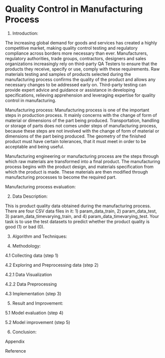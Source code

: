 # Quality Control in Manufacturing Process

1.	Introduction:

The increasing global demand for goods and services has created a highly competitive market, making quality control testing and regulatory compliance across borders more necessary than ever. Manufacturers, regulatory authorities, trade groups, contractors, designers and sales organizations increasingly rely on third-party QA Testers to ensure that the products they receive, specify or use, comply with these requirements. Raw materials testing and samples of products selected during the manufacturing process confirms the quality of the product and allows any necessary changes to be addressed early on. Third-party testing can provide expert advice and guidance or assistance in developing specifications, relieving apprehension and leveraging expertise for quality control in manufacturing.

Manufacturing process:
Manufacturing process is one of the important steps in production process. It mainly concerns with the change of form of material or dimensions of the part being produced. Transportation, handling or storage of parts does not comes under steps of manufacturing process, because these steps are not involved with the change of form of material or dimensions of the part being produced. The geometry of the finished product must have certain tolerances, that it must meet in order to be acceptable and being useful.

Manufacturing engineering or manufacturing process are the steps through which raw materials are transformed into a final product. The manufacturing process begins with the product design, and materials specification from which the product is made. These materials are then modified through manufacturing processes to become the required part.

Manufacturing process evaluation:


2.	Data Description:

This is product quality data obtained during the manufacturing process. There are four CSV data files in it: 1) param_data_train, 2) param_data_test, 3) param_data_timevarying_train, and 4) param_data_timevarying_test. Your task is to use the test datasets to predict whether the product quality is good (1) or bad (0).

3.	Algorithm and Techniques:

4.	Methodology:

4.1	Collecting data (step 1)

4.2	Exploring and Preprocessing data (step 2)

4.2.1 Data Visualization

4.2.2 Data Preprocessing

4.3	Implementation (step 3)

5.	Result and Improvement:

5.1	Model evaluation (step 4)

5.2	Model improvement (step 5)

6.	Conclusion:



Appendix

Reference

